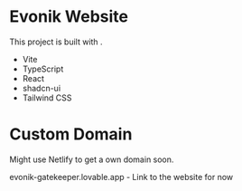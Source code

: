 # Evonik Website

This project is built with .

- Vite
- TypeScript
- React
- shadcn-ui
- Tailwind CSS


# Custom Domain 

Might use Netlify to get a own domain soon. 

evonik-gatekeeper.lovable.app - Link to the website for now


